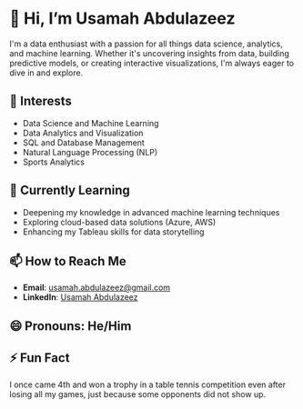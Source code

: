 # 👋 Hi, I’m Usamah Abdulazeez

I'm a data enthusiast with a passion for all things data science, analytics, and machine learning. Whether it's uncovering insights from data, building predictive models, or creating interactive visualizations, I'm always eager to dive in and explore.

## 👀 Interests
- Data Science and Machine Learning
- Data Analytics and Visualization
- SQL and Database Management
- Natural Language Processing (NLP)
- Sports Analytics

## 🌱 Currently Learning
- Deepening my knowledge in advanced machine learning techniques
- Exploring cloud-based data solutions (Azure, AWS)
- Enhancing my Tableau skills for data storytelling

## 📫 How to Reach Me
- **Email**: [usamah.abdulazeez@gmail.com](mailto:usamah.abdulazeez@gmail.com)
- **LinkedIn**: [Usamah Abdulazeez](https://www.linkedin.com/in/usamahabdulazeez)

## 😄 Pronouns: He/Him

## ⚡ Fun Fact
I once came 4th and won a trophy in a table tennis competition even after losing all my games, just because some opponents did not show up.


